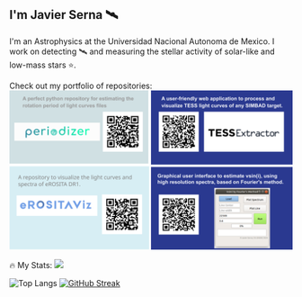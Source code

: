 I'm Javier Serna 🛰 
---
I'm an Astrophysics at the Universidad Nacional Autonoma de Mexico. I work on detecting 🛰 and measuring the stellar activity of solar-like and low-mass stars ⭐️.

Check out my portfolio of repositories:
![alt text](https://raw.githubusercontent.com/javiserna/javiserna/2dc00b80200aad3700f80d568f83633679ddefe0/info%20card.svg)

🔥 My Stats:
![](https://komarev.com/ghpvc/?username=javiserna&color=blue)

![Top Langs](https://github-readme-stats.vercel.app/api/top-langs/?username=javiserna&langs_count=8) [![GitHub Streak](https://streak-stats.demolab.com/?user=javiserna)](https://git.io/streak-stats) 

